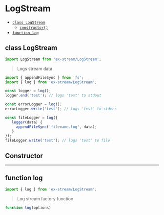 # LogStream

- [`class LogStream`](#class-logstream)
  - [`constructor()`](#logstream-constructor-constructor)
- [`function log`](#function-log)

<a id="class-logstream"></a><h2>class LogStream</h2>
``` javascript
import LogStream from 'ex-stream/LogStream';
```
> Logs stream data



``` javascript
import { appendFileSync } from 'fs';
import { log } from 'ex-stream/LogStream';

const logger = log();
logger.end('test'); // logs 'test' to stdout

const errorLogger = log();
errorLogger.write('test'); // logs 'test' to stderr

const fileLogger = log({
   logger(data) {
     appendFileSync('filename.log', data);
   }
});
fileLogger.write('test'); // logs 'test' to file
```



<h2>Constructor</h2>
<a id="logstream-constructor-constructor"></a>


---

<a id="function-log"></a><h2>function log</h2>
``` javascript
import { log } from 'ex-stream/LogStream';
```
> Log stream factory function

``` javascript
function log(options)
```
